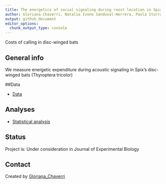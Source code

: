 ```yaml
---
title: The energetics of social signaling during roost location in Spix’s disc-winged bats
author: Gloriana Chaverri, Natalia Ivone Sandoval-Herrera, Paula Iturralde-Pólit, Adarli Romero-Vásquez, Silvia Chaves-Ramírez and Maria Sagot 
output: github_document
editor_options:
  chunk_output_type: console
---
```


<!-- Short Description  -->
Costs of calling in disc-winged bats


## General info

We measure energetic expenditure during acoustic signaling in Spix’s disc-winged bats (Thyroptera tricolor)

##Data
* [Data](https://github.com/morceglo/Energetics-of-vocal-communication-in-Thyroptera/blob/main/CostCalling_Thtr.XLSX)

## Analyses

* [Statistical analysis](https://github.com/morceglo/Energetics-of-vocal-communication-in-Thyroptera/blob/main/Energetics%20of%20calling%20in%20Thyroptera.R)

## Status
Project is: Under consideration in Journal of Experimental Biology

## Contact
Created by [Gloriana_Chaverri](batcr.com/)
